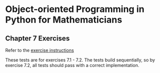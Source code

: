 # Object-oriented Programming in Python for Mathematicians

## Chapter 7 Exercises

Refer to the [exercise instructions](https://object-oriented-python.github.io/7_inheritance.html#exercises)

These tests are for exercises 7.1 - 7.2. The tests build sequentially, so by exercise 7.2, all tests should pass with a correct implementation.